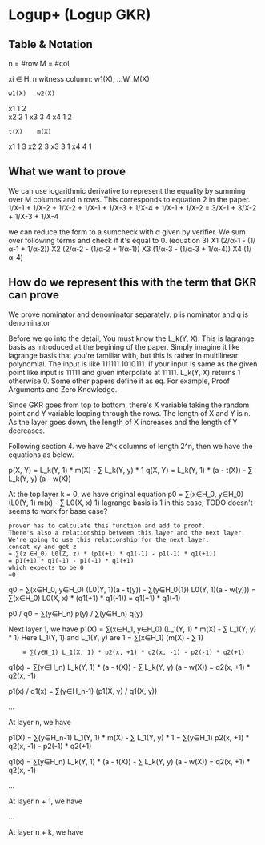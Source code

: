 # Logup+ (Logup GKR)

## Table & Notation

n = #row
M = #col

xi ∈ H_n
witness column: w1(X), ...W_M(X)

    w1(X)   w2(X)  
x1  1       2       
x2  2       1
x3  3       4 
x4  1       2

    t(X)    m(X)
x1  1       3
x2  2       3
x3  3       1
x4  4       1

## What we want to prove

We can use logarithmic derivative to represent the equality by summing over M columns and n rows. This corresponds to equation 2 in the paper.
1/X-1 + 1/X-2 + 1/X-2 + 1/X-1 + 1/X-3 + 1/X-4 + 1/X-1 + 1/X-2 = 3/X-1 + 3/X-2 + 1/X-3 + 1/X-4

we can reduce the form to a sumcheck with α given by verifier. We sum over following terms and check if it's equal to 0. (equation 3)
X1 (2/α-1 - (1/α-1 + 1/α-2)) 
X2 (2/α-2 - (1/α-2 + 1/α-1))
X3 (1/α-3 - (1/α-3 + 1/α-4))
X4 (1/α-4)


## How do we represent this with the term that GKR can prove

We prove nominator and denominator separately. p is nominator and q is denominator

Before we go into the detail, You must know the L_k(Y, X). This is lagrange basis as introduced at the begining of the paper. Simply imagine it like lagrange basis that you're familiar with, but this is rather in multilinear polynomial. The input is like 111111 1010111. If your input is same as the given point like input is 11111 and given interpolate at 11111. L_k(Y, X) returns 1 otherwise 0. Some other papers define it as eq. For example, Proof Arguments and Zero Knowledge.

Since GKR goes from top to bottom, there's X variable taking the random point and Y variable looping through the rows. The length of X and Y is n. As the layer goes down, the length of X increases and the length of Y decreases.

Following section 4. we have 2^k columns of length 2^n, then we have the equations as below.

p(X, Y) = L_k(Y, 1) * m(X) - ∑ L_k(Y, y) * 1
q(X, Y) = L_k(Y, 1) * (a - t(X)) - ∑ L_k(Y, y) (a - w(X))

At the top layer k = 0, we have original equation
p0  = ∑(x∈H_0, y∈H_0) (L0(Y, 1) m(x) - ∑ L0(X, x) 1)
    lagrange basis is 1 in this case, 
    TODO doesn't seems to work for base case?

    prover has to calculate this function and add to proof. 
    There's also a relationship between this layer and the next layer. We're going to use this relationship for the next layer.
    concat xy and get z
    = ∑(z ∈H_0) L0(Z, z) * (p1(+1) * q1(-1) - p1(-1) * q1(+1)) 
    = p1(+1) * q1(-1) - p1(-1) * q1(+1)
    which expects to be 0
    =0

q0  = ∑(x∈H_0, y∈H_0) (L0(Y, 1)(a - t(y)) - ∑(y∈H_0\{1}) L0(Y, 1)(a - w(y)))
    = ∑(x∈H_0) L0(X, x) * (q1(+1) * q1(-1)) = q1(+1) * q1(-1)

p0 / q0  = ∑(y∈H_n) p(y) / ∑(y∈H_n) q(y) 

Next layer 1, we have
p1(X)   = ∑(x∈H_1, y∈H_0) (L_1(Y, 1) * m(X) - ∑ L_1(Y, y) * 1)
        Here L_1(Y, 1) and L_1(Y, y) are 1
        = ∑(x∈H_1) (m(X) - ∑ 1)

        = ∑(y∈H_1) L_1(X, 1) * p2(x, +1) * q2(x, -1) - p2(-1) * q2(+1)

q1(x)   = ∑(y∈H_n) L_k(Y, 1) * (a - t(X)) - ∑ L_k(Y, y) (a - w(X))
        = q2(x, +1) * q2(x, -1)

p1(x) / q1(x) = ∑(y∈H_n-1) (p1(X, y) /  q1(X, y))

...

At layer n, we have

p1(X)   = ∑(y∈H_n-1) L_1(Y, 1) * m(X) - ∑ L_1(Y, y) * 1
        = ∑(y∈H_1) p2(x, +1) * q2(x, -1) - p2(-1) * q2(+1)

q1(x)   = ∑(y∈H_n) L_k(Y, 1) * (a - t(X)) - ∑ L_k(Y, y) (a - w(X))
        = q2(x, +1) * q2(x, -1)


...

At layer n + 1, we have

...

At layer n + k, we have